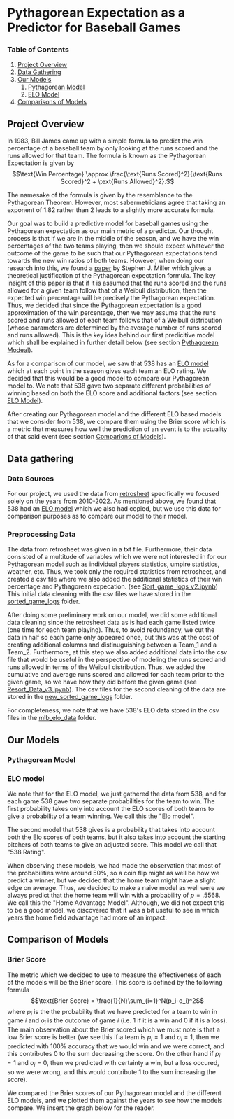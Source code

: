 # Pythagorean Expectation as a Predictor for Baseball Games

### Table of Contents
1. [Project Overview](#overview)
2. [Data Gathering](#data-gathering)
3. [Our Models](#models)
     1. [Pythagorean Model](#pythagorean)
     2. [ELO Model](#elo)
4. [Comparisons of Models](#comparison)

## Project Overview <a name = "overview"></a>

In 1983, Bill James came up with a simple formula to predict the win percentage of a baseball team by 
only looking at the runs scored and the runs allowed for that team. The formula is known as the 
Pythagorean Expectation is given by 
$$\text{Win Percentage} \approx \frac{\text{Runs Scored}^2}{\text{Runs Scored}^2 + \text{Runs Allowed}^2}.$$

The namesake of the formula is given by the resemblance to the Pythagorean Theorem. However, most sabermetricians
agree that taking an exponent of $1.82$ rather than $2$ leads to a slightly more accurate formula. 

Our goal was to build a predictive model for baseball games using the Pythagorean expectation as our main metric 
of a predictor. Our thought process is that if we are in the middle of the season, and we have the win percentages
of the two teams playing, then we should expect whatever the outcome of the game to be such that our Pythagorean
expectations tend towards the new win ratios of both teams. However, when doing our research into this, we found
a [paper](https://arxiv.org/pdf/math/0509698.pdf) by Stephen J. Miller which gives a theoretical justification of 
the Pythagorean expectation formula. The key insight of this paper is that if it is assumed that the runs scored 
and the runs allowed for a given team follow that of a Weibull distribution, then the expected win percentage will
be precisely the Pythagorean expectation. Thus, we decided that since the Pythagorean expectation is a good approximation
of the win percentage, then we may assume that the runs scored and runs allowed of each team follows that of a Weibull
distribution (whose parameters are determined by the average number of runs scored and runs allowed). 
This is the key idea behind our first predicitive model which shall be explained in further detail below 
(see section [Pythagorean Modeal](#pythagorean)). 

As for a comparison of our model, we saw that 538 has an [ELO model](https://github.com/fivethirtyeight/data/tree/master/mlb-elo)
which at each point in the season gives each team an ELO rating. We decided that this would be a good model to compare our Pythagorean
model to. We note that 538 gave two separate different probabilities of winning based on both the ELO score and additional factors (see section [ELO Model](#elo)).

After creating our Pythagorean model and the different ELO based models that we consider from 538, we compare them using the 
Brier score which is a metric that measures how well the prediction of an event is to the actuality of that said event (see section [Comparions of Models](#comparison)).

## Data gathering <a name = "data-gathering"></a>
### Data Sources
For our project, we used the data from [retrosheet](https://www.retrosheet.org/) specifically we 
focused solely on the years from 2010-2022. As mentioned above, we found that 538 had an [ELO model](https://github.com/fivethirtyeight/data/tree/master/mlb-elo) which we also had copied, but we use
this data for comparison purposes as to compare our model to their model. 

### Preprocessing Data

The data from retrosheet was given in a txt file. Furthermore, their data consisted of a multitude of 
variables which we were not interested in for our Pythagorean model such as individual players statistics,
umpire statistics, weather, etc. Thus, we took only the required statistics from retrosheet, and created a
csv file where we also added the additional statistics of their win percentage and Pythagorean expecation. 
(see [Sort_game_logs_v2.ipynb](https://github.com/schulze61/erdos_baseball_project/blob/main/game_log_sorter/Sort_game_logs_v2.ipynb))
This initial data cleaning with the csv files we have stored in the [sorted_game_logs](https://github.com/schulze61/erdos_baseball_project/tree/main/game_log_sorter/sorted_game_logs) folder. 


After doing some preliminary work on our model, we did some additional data cleaning since the retrosheet
data as is had each game listed twice (one time for each team playing). Thus, to avoid redundancy, we cut 
the data in half so each game only appeared once, but this was at the cost of creating additional columns
and distinuguishing between a Team_1 and a Team_2. Furthermore, at this step we also added additional 
data into the csv file that would be useful in the perspective of modeling the runs scored and runs allowed
in terms of the Weibull distribution. Thus, we added the cumulative and average runs scored and allowed for 
each team prior to the given game, so we have how they did before the given game (see [Resort_Data_v3.ipynb](https://github.com/schulze61/erdos_baseball_project/blob/main/game_log_sorter/Resort_Data_v3.ipynb)). The
csv files for the second cleaning of the data are stored in the [new_sorted_game_logs](https://github.com/schulze61/erdos_baseball_project/tree/main/game_log_sorter/new_sorted_game_logs) folder. 

For completeness, we note that we have 538's ELO data stored in the csv files in the [mlb_elo_data](https://github.com/schulze61/erdos_baseball_project/tree/main/mlb_elo_data) folder. 

## Our Models <a name = "models"></a>

### Pythagorean Model <a name = "pythagorean"></a>

### ELO model <a name = "elo"></a>

We note that for the ELO model, we just gathered the data from 538, and for each game 
538 gave two separate probabilities for the team to win. The first probability takes 
only into account the ELO scores of both teams to give a probability of a team 
winning. We call this the "Elo model". 

The second model that 538 gives is a probability that takes into account both the Elo
scores of both teams, but it also takes into account the starting pitchers of both 
teams to give an adjusted score. This model we call that "538 Rating". 

When observing these models, we had made the observation that most of the 
probabilities were around 50%, so a coin flip might as well be how we predict a winner,
but we decided that the home team might have a slight edge on average. Thus, we decided
to make a naive model as well were we always predict that the home team will win with
a probability of $p=.5568$. We call this the "Home Advantage Model". Although, we did
not expect this to be a good model, we discovered that it was a bit useful to see in 
which years the home field advantage had more of an impact. 

## Comparison of Models <a name = "comparison"></a>

### Brier Score
The metric which we decided to use to measure the effectiveness of each of the models
will be the Brier score. This score is defined by the following formula
$$\text{Brier Score} = \frac{1}{N}\sum_{i=1}^N(p_i-o_i)^2$$
where $p_i$ is the the probability that we have predicted for a team to win in game $i$ and $o_i$ is the outcome of game $i$ (i.e. $1$ if it is a win and $0$ if it is a loss). The main observation about the Brier scored which we must note is that a low Brier score is better (we see this if a team is $p_i=1$ and $o_i=1$, then we predicted with 100% accuracy that we would win and we were correct, and this contributes $0$ to the sum decreasing the score. On the other hand if $p_i=1$ and $o_i=0$, then we predicted with certainty a win, but a loss occured, so we were wrong, and this would contribute $1$ to the sum increasing the score). 

We compared the Brier scores of our Pythagorean model and the different ELO models, and we plotted them against the years to see how the models compare. We insert the graph below for the reader. 

